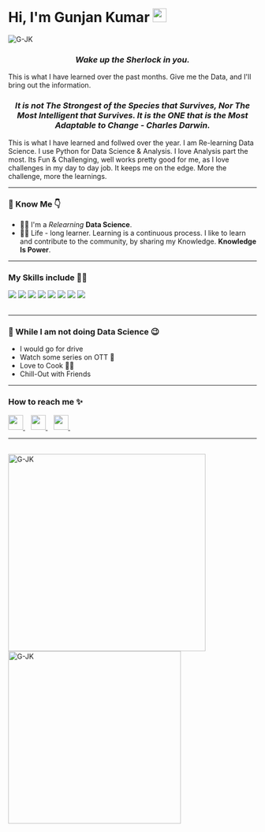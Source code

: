 <h1><strong>Hi, I'm Gunjan Kumar</a></strong> <img src="https://raw.githubusercontent.com/syedareehaquasar/syedareehaquasar/master/gifs/Hi.gif" width="28px"></h1>

<div align="left"> 
    <img src="https://komarev.com/ghpvc/?username=G-JK" alt="G-JK"> 
</div>

<h3 align="center"><em>Wake up the Sherlock in you.</em></h3>

<p>This is what I have learned over the past months. Give me the Data, and I'll bring out the information.  </p>

<h3 align="center"><em>It is not The Strongest of the Species that Survives, Nor The Most Intelligent that Survives. It is the ONE that is the Most Adaptable to Change - Charles Darwin.</em></h3>

<p>This is what I have learned  and follwed over the year. I am Re-learning Data Science. I use Python for Data Science & Analysis. I love Analysis part the most. Its Fun & Challenging, well works pretty good for me, as I love challenges in my day to day job. It keeps me on the edge. More the challenge, more the learnings.  </p>

<hr>
<h3>🚀 Know Me 👇</h3>
<ul>
<li>👨‍💻 I'm a <em> Relearning </em> <strong>Data Science</strong>.</li>

<li>👨‍🎓 Life - long learner. Learning is a continuous process. I like to learn and contribute to the community, by sharing my Knowledge. <strong>Knowledge Is Power</strong>.</li>
</li>
</ul>
<hr>

<h3>My Skills include 👨‍💻</h3>
<div>
    <img src="https://img.shields.io/badge/python-%2314354C.svg?style=for-the-badge&logo=python&logoColor=white">
    <img src="https://img.shields.io/badge/postgres-%23316192.svg?style=for-the-badge&logo=postgresql&logoColor=white">
    <img src="https://img.shields.io/badge/scikit--learn-%23F7931E.svg?style=for-the-badge&logo=scikit-learn&logoColor=white">
    <img src="https://img.shields.io/badge/pandas-%23150458.svg?style=for-the-badge&logo=pandas&logoColor=white">
    <img src="https://img.shields.io/badge/numpy-%23013243.svg?style=for-the-badge&logo=numpy&logoColor=white">
    <img src="https://img.shields.io/badge/statistics-%23013243.svg?style=for-the-badge&logo=statistics&logoColor=white">
    <img src="https://img.shields.io/badge/PowerBI-%23013243.svg?style=for-the-badge&logo=PowerBI&logoColor=white">
    <img src="https://img.shields.io/badge/Tableau-%23013243.svg?style=for-the-badge&logo=Tableau&logoColor=white">

    
</div>
<br>
<hr>

<h3>🦄 While I am not doing Data Science 😉</h3>
<ul>
    <li>I would go for drive</li>
    <li>Watch some series on OTT 🍿</li>
    <li>Love to Cook 👨‍🍳</li>
    <li> Chill-Out with Friends</li>
</ul>
<hr>
<h3>How to reach me ✨</h3>
<div>
    <a href="https://www.linkedin.com/in/gunjan-kumar-708ab5214/">
        <img src="https://image.flaticon.com/icons/png/512/145/145807.png" width="30px">
    </a>&nbsp;&nbsp;
    <a href="mailto: gunjanjkumar@gmail.com">
        <img src="https://image.flaticon.com/icons/png/512/732/732200.png" width="30px">
    </a>&nbsp;&nbsp;
    <a href="https://github.com/G-JK/">
        <img src="https://image.flaticon.com/icons/png/512/25/25657.png" width="30px">
    </a>&nbsp;&nbsp;
</div>
<hr>
<br>
<div >
    <img align="left" src="https://github-readme-stats.vercel.app/api?username=G-JK&count_private=true&show_icons=true&theme=radical"  width="400px" alt="G-JK">
    &nbsp;&nbsp;
    &nbsp;&nbsp;
    <img align="center" src="https://github-readme-stats.vercel.app/api/top-langs/?username=G-JK&layout=compact&theme=radical"  width="350px" alt="G-JK">
</div>
